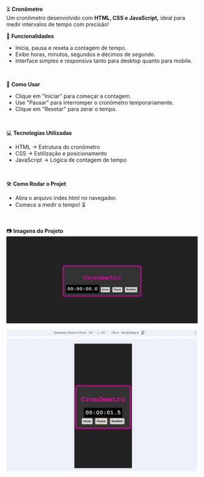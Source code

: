 ⏳ **Cronômetro**
<br>
Um cronômetro desenvolvido com **HTML, CSS e JavaScript,** ideal para medir intervalos de tempo com precisão!
<br>

🚀 **Funcionalidades**
- Inicia, pausa e reseta a contagem de tempo.
- Exibe horas, minutos, segundos e décimos de segundo.
- Interface simples e responsiva tanto para desktop quanto para mobile.
<br>

📌 **Como Usar**
- Clique em "Iniciar" para começar a contagem.
- Use "Pausar" para interromper o cronômetro temporariamente.
- Clique em "Resetar" para zerar o tempo.
<br>

💻 **Tecnologias Utilizadas**
- HTML → Estrutura do cronômetro
- CSS → Estilização e posicionamento
- JavaScript → Lógica de contagem de tempo
<br>

🛠️ **Como Rodar o Projet**
- Abra o arquivo index.html no navegador.
- Comece a medir o tempo! ⏳
<br>

📷 **Imagens do Projeto**
![Texto Alternativo](https://github.com/Gislaine-Luna/Cron-metro/blob/main/assets/desktop.png?raw=true)

![Texto Alternativo](https://github.com/Gislaine-Luna/Cron-metro/blob/main/assets/mobile.png?raw=true)
